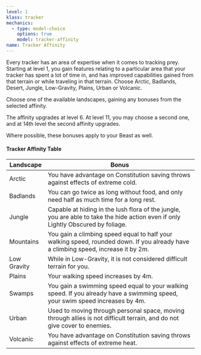 ```yaml
---
level: 1
klass: tracker
mechanics:
  - type: model-choice
    options: true
    model: tracker-affinity
name: Tracker Affinity
---
```

Every tracker has an area of expertise when it comes to tracking prey. Starting at level 1, you gain features relating
to a particular area that your tracker has spent a lot of time in, and has improved capabilities gained from that
terrain or while traveling in that terrain. Choose Arctic, Badlands, Desert, Jungle, Low-Gravity, Plains, Urban or Volcanic.

Choose one of the available landscapes, gaining any bonuses from the selected affinity.

The affinity upgrades at level 6. At level 11, you may choose a second one, and at 14th level the second affinity upgrades.

Where possible, these bonuses apply to your Beast as well.

#### Tracker Affinity Table

Landscape|Bonus
---|---
Arctic|You have advantage on Constitution saving throws against effects of extreme cold.
Badlands|You can go twice as long without food, and only need half as much time for a long rest.
Jungle|Capable at hiding in the lush flora of the jungle, you are able to take the hide action even if only Lightly Obscured by foliage.
Mountains|You gain a climbing speed equal to half your walking speed, rounded down. If you already have a climbing speed, increase it by 2m.
Low Gravity|While in Low-Gravity, it is not considered difficult terrain for you.
Plains|Your walking speed increases by 4m.
Swamps|You gain a swimming speed equal to your walking speed. If you already have a swimming speed, your swim speed increases by 4m.
Urban|Used to moving through personal space, moving through allies is not difficult terrain, and do not give cover to enemies.
Volcanic|You have advantage on Constitution saving throws against effects of extreme heat.




